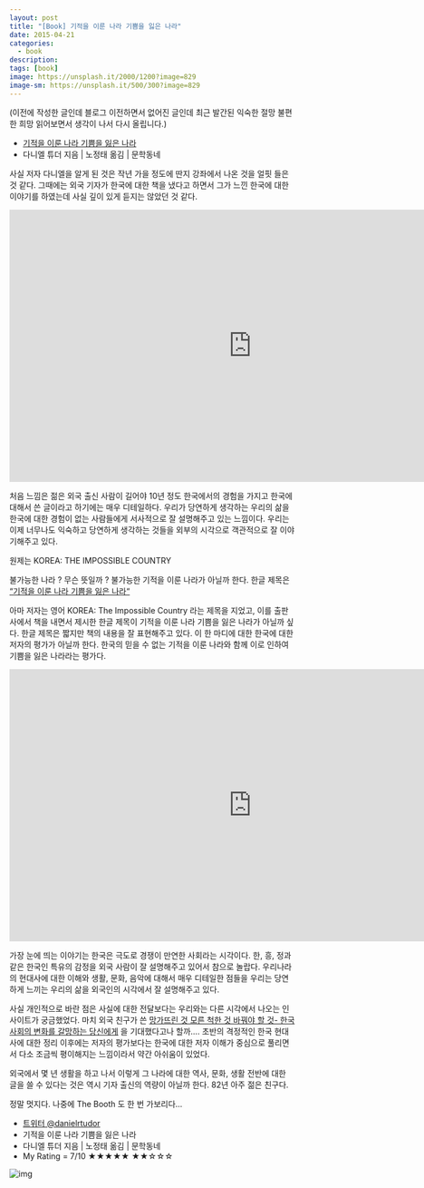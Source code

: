```yaml
---
layout: post
title: "[Book] 기적을 이룬 나라 기쁨을 잃은 나라"
date: 2015-04-21
categories:
  - book
description:
tags: [book]
image: https://unsplash.it/2000/1200?image=829
image-sm: https://unsplash.it/500/300?image=829
---
```


(이전에 작성한 글인데 블로그 이전하면서 없어진 글인데 최근 발간된 익숙한 절망 불편한 희망 읽어보면서 생각이 나서 다시 올립니다.)

- [기적을 이룬 나라 기쁨을 잃은 나라](http://www.aladin.co.kr/shop/wproduct.aspx?ISBN=8954622100#)
- 다니엘 튜더 지음 | 노정태 옮김 | 문학동네

<!--more-->

사실 저자 다니엘을 알게 된 것은 작년 가을 정도에 딴지 강좌에서 나온 것을 얼핏 들은 것 같다. 그때에는 외국 기자가 한국에 대한 책을 냈다고 하면서 그가 느낀 한국에 대한 이야기를 하였는데 사실 깊이 있게 듣지는 않았던 것 같다.

<iframe width="853" height="480" src="https://www.youtube.com/embed/FisO-MSlPUQ" frameborder="0" allowfullscreen></iframe>

처음 느낌은 젊은 외국 출신 사람이 길어야 10년 정도 한국에서의 경험을 가지고 한국에 대해서 쓴 글이라고 하기에는 매우 디테일하다. 우리가 당연하게 생각하는 우리의 삶을 한국에 대한 경험이 없는 사람들에게 서사적으로 잘 설명해주고 있는 느낌이다. 우리는 이제 너무나도 익숙하고 당연하게 생각하는 것들을 외부의 시각으로 객관적으로 잘 이야기해주고 있다.

원제는 KOREA: THE IMPOSSIBLE COUNTRY

불가능한 나라 ? 무슨 뜻일까 ? 불가능한 기적을 이룬 나라가 아닐까 한다. 한글 제목은 [“기적을 이룬 나라 기쁨을 잃은 나라“](http://www.aladin.co.kr/shop/wproduct.aspx?ISBN=8954622100#)

아마 저자는 영어 KOREA: The Impossible Country 라는 제목을 지었고, 이를 출판사에서 책을 내면서 제시한 한글 제목이 기적을 이룬 나라 기쁨을 잃은 나라가 아닐까 싶다. 한글 제목은 짧지만 책의 내용을 잘 표현해주고 있다. 이 한 마디에 대한 한국에 대한 저자의 평가가 아닐까 한다. 한국의 믿을 수 없는 기적을 이룬 나라와 함께 이로 인하여 기쁨을 잃은 나라라는 평가다.

<iframe width="853" height="480" src="https://www.youtube.com/embed/F6lqakuwsGY" frameborder="0" allowfullscreen></iframe>

가장 눈에 띄는 이야기는 한국은 극도로 경쟁이 만연한 사회라는 시각이다. 한, 흥, 정과 같은 한국인 특유의 감정을 외국 사람이 잘 설명해주고 있어서 참으로 놀랍다. 우리나라의 현대사에 대한 이해와 생활, 문화, 음악에 대해서 매우 디테일한 점들을 우리는 당연하게 느끼는 우리의 삶을 외국인의 시각에서 잘 설명해주고 있다.

사실 개인적으로 바란 점은 사실에 대한 전달보다는 우리와는 다른 시각에서 나오는 인사이트가 궁금했었다. 마치 외국 친구가 쓴 [망가뜨린 것 모른 척한 것 바꿔야 할 것- 한국 사회의 변화를 갈망하는 당신에게](http://www.aladin.co.kr/shop/wproduct.aspx?ISBN=8997780034) 을 기대했다고나 할까…. 초반의 격정적인 한국 현대사에 대한 정리 이후에는 저자의 평가보다는 한국에 대한 저자 이해가 중심으로 풀리면서 다소 조금씩 평이해지는 느낌이라서 약간 아쉬움이 있었다.

외국에서 몇 년 생활을 하고 나서 이렇게 그 나라에 대한 역사, 문화, 생활 전반에 대한 글을 쓸 수 있다는 것은 역시 기자 출신의 역량이 아닐까 한다. 82년 아주 젊은 친구다.

정말 멋지다. 나중에 The Booth 도 한 번 가보리다…

- [트위터 @danielrtudor](https://twitter.com/danielrtudor)
- 기적을 이룬 나라 기쁨을 잃은 나라
- 다니엘 튜더 지음 | 노정태 옮김 | 문학동네
- My Rating = 7/10 ★★★★★ ★★☆☆☆

![img](http://image.aladin.co.kr/product/2937/53/cover/8954622100_1.jpg)
